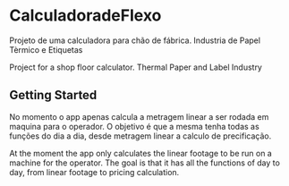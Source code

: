 # CalculadoradeFlexo

Projeto de uma calculadora para chão de fábrica. Industria de Papel Tèrmico e Etiquetas

Project for a shop floor calculator. Thermal Paper and Label Industry

## Getting Started

No momento o app apenas calcula a metragem linear a ser rodada em maquina para o operador.
O objetivo é que a mesma tenha todas as funções do dia a dia, desde metragem linear a calculo de precificação.

At the moment the app only calculates the linear footage to be run on a machine for the operator.
The goal is that it has all the functions of day to day, from linear footage to pricing calculation.
